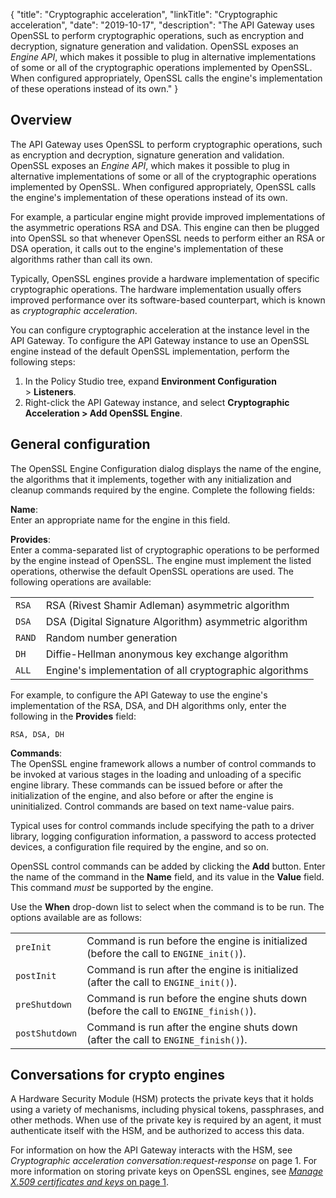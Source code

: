 {
"title": "Cryptographic acceleration",
"linkTitle": "Cryptographic acceleration",
"date": "2019-10-17",
"description": "The API Gateway uses OpenSSL to perform cryptographic operations, such as encryption and decryption, signature generation and validation. OpenSSL exposes an *Engine API*, which makes it possible to plug in alternative implementations of some or all of the cryptographic operations implemented by OpenSSL. When configured appropriately, OpenSSL calls the engine's implementation of these operations instead of its own."
}
﻿
<div id="p_general_crypto_accel_overview">

Overview
--------

The API Gateway uses OpenSSL to perform cryptographic operations, such as encryption and decryption, signature generation and validation. OpenSSL exposes an *Engine API*, which makes it possible to plug in alternative implementations of some or all of the cryptographic operations implemented by OpenSSL. When configured appropriately, OpenSSL calls the engine's implementation of these operations instead of its own.

For example, a particular engine might provide improved implementations of the asymmetric operations RSA and DSA. This engine can then be plugged into OpenSSL so that whenever OpenSSL needs to perform either an RSA or DSA operation, it calls out to the engine's implementation of these algorithms rather than call its own.

Typically, OpenSSL engines provide a hardware implementation of specific cryptographic operations. The hardware implementation usually offers improved performance over its software-based counterpart, which is known as *cryptographic acceleration*.

You can configure cryptographic acceleration at the instance level in the API Gateway. To configure the API Gateway instance to use an OpenSSL engine instead of the default OpenSSL implementation, perform the following steps:

1.  In the Policy Studio
    tree, expand **Environment Configuration** > **Listeners**.
2.  Right-click the API Gateway instance, and select **Cryptographic Acceleration > Add OpenSSL Engine**.

</div>

<div id="p_general_crypto_accel_overview_gen_conf">

General configuration
---------------------

The OpenSSL Engine Configuration dialog displays the name of the engine, the algorithms that it implements, together with any initialization and cleanup commands required by the engine. Complete the following fields:

**Name**:\
Enter an appropriate name for the engine in this field.

**Provides**:\
Enter a comma-separated list of cryptographic operations to be performed by the engine instead of OpenSSL. The engine must implement the listed operations, otherwise the default OpenSSL operations are used. The following operations are available:

|        |                                                         |
|--------|---------------------------------------------------------|
| `RSA`  | RSA (Rivest Shamir Adleman) asymmetric algorithm        |
| `DSA`  | DSA (Digital Signature Algorithm) asymmetric algorithm  |
| `RAND` | Random number generation                                |
| `DH`   | Diffie-Hellman anonymous key exchange algorithm         |
| `ALL`  | Engine's implementation of all cryptographic algorithms |

For example, to configure the API Gateway to use the engine's implementation of the RSA, DSA, and DH algorithms only, enter the following in the **Provides**
field:

    RSA, DSA, DH

**Commands**:\
The OpenSSL engine framework allows a number of control commands to be invoked at various stages in the loading and unloading of a specific engine library. These commands can be issued before or after the initialization of the engine, and also before or after the engine is uninitialized. Control commands are based on text name-value pairs.

Typical uses for control commands include specifying the path to a driver library, logging configuration information, a password to access protected devices, a configuration file required by the engine, and so on.

OpenSSL control commands can be added by clicking the **Add**
button. Enter the name of the command in the **Name**
field, and its value in the **Value**
field. This command *must*
be supported by the engine.

Use the **When**
drop-down list to select when the command is to be run. The options available are as follows:

|                |                                                                                       |
|----------------|---------------------------------------------------------------------------------------|
| `preInit`      | Command is run before the engine is initialized (before the call to `ENGINE_init()`). |
| `postInit`     | Command is run after the engine is initialized (after the call to `ENGINE_init()`).   |
| `preShutdown`  | Command is run before the engine shuts down (before the call to `ENGINE_finish()`).   |
| `postShutdown` | Command is run after the engine shuts down (after the call to `ENGINE_finish()`).     |

</div>

<div id="p_general_crypto_accel_conversations">

Conversations for crypto engines
--------------------------------

A Hardware Security Module (HSM) protects the private keys that it holds using a variety of mechanisms, including physical tokens, passphrases, and other methods. When use of the private key is required by an agent, it must authenticate itself with the HSM, and be authorized to access this data.

For information on how the API Gateway interacts with the HSM, see *Cryptographic acceleration conversation:request-response* on page 1. For more information on storing private keys on OpenSSL engines, see [*Manage X.509 certificates and keys* on page 1](../CommonTopics/general_certificates.htm).

</div>
